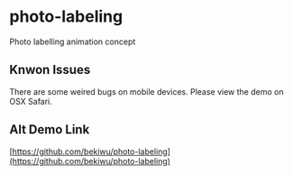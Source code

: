 photo-labeling
==============
Photo labelling animation concept

## Knwon Issues
There are some weired bugs on mobile devices. Please view the demo on OSX Safari.

## Alt Demo Link
[https://github.com/bekiwu/photo-labeling](https://github.com/bekiwu/photo-labeling)